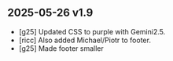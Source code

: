 

## 2025-05-26 v1.9

* [g25] Updated CSS to purple with Gemini2.5.
* [ricc] Also added Michael/Piotr to footer.
* [g25] Made footer smaller
